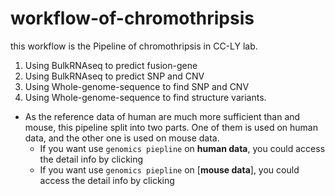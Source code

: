 # workflow-of-chromothripsis
this workflow is the Pipeline of chromothripsis in CC-LY lab.
1. Using BulkRNAseq to predict fusion-gene
2. Using BulkRNAseq to predict SNP and CNV
3. Using Whole-genome-sequence to find SNP and CNV
4. Using Whole-genome-sequence to find structure variants.

- As the reference data of human are much more sufficient than and mouse, this pipeline split into two parts. One of them is used on human data, and the other one is used on mouse data.
  - If you want use `genomics piepline` on **human data**, you could access the detail info by clicking
  - If you want use `genomics piepline` on [**mouse data**], you could access the detail info by clicking 
